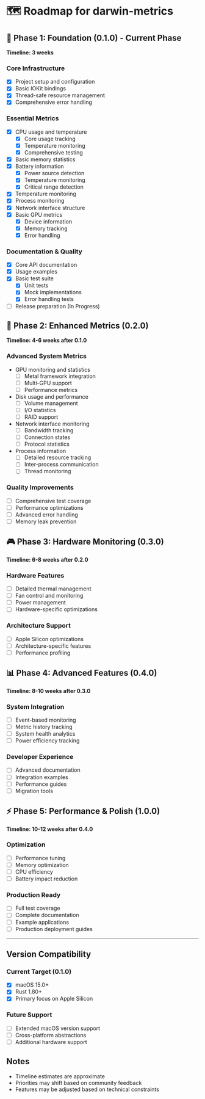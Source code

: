 # 🗺️ Roadmap for darwin-metrics

## 🎯 Phase 1: Foundation (0.1.0) - Current Phase

**Timeline: 3 weeks**

### Core Infrastructure

- [x] Project setup and configuration
- [x] Basic IOKit bindings
- [x] Thread-safe resource management
- [x] Comprehensive error handling

### Essential Metrics

- [x] CPU usage and temperature
  - [x] Core usage tracking
  - [x] Temperature monitoring
  - [x] Comprehensive testing
- [x] Basic memory statistics
- [x] Battery information
  - [x] Power source detection
  - [x] Temperature monitoring
  - [x] Critical range detection
- [x] Temperature monitoring
- [x] Process monitoring
- [x] Network interface structure
- [x] Basic GPU metrics
  - [x] Device information
  - [x] Memory tracking
  - [x] Error handling

### Documentation & Quality

- [x] Core API documentation
- [x] Usage examples
- [x] Basic test suite
  - [x] Unit tests
  - [x] Mock implementations
  - [x] Error handling tests
- [ ] Release preparation (In Progress)

## 🔄 Phase 2: Enhanced Metrics (0.2.0)

**Timeline: 4-6 weeks after 0.1.0**

### Advanced System Metrics

- GPU monitoring and statistics
  - [ ] Metal framework integration
  - [ ] Multi-GPU support
  - [ ] Performance metrics
- Disk usage and performance
  - [ ] Volume management
  - [ ] I/O statistics
  - [ ] RAID support
- Network interface monitoring
  - [ ] Bandwidth tracking
  - [ ] Connection states
  - [ ] Protocol statistics
- Process information
  - [ ] Detailed resource tracking
  - [ ] Inter-process communication
  - [ ] Thread monitoring

### Quality Improvements

- [ ] Comprehensive test coverage
- [ ] Performance optimizations
- [ ] Advanced error handling
- [ ] Memory leak prevention

## 🎮 Phase 3: Hardware Monitoring (0.3.0)

**Timeline: 6-8 weeks after 0.2.0**

### Hardware Features

- [ ] Detailed thermal management
- [ ] Fan control and monitoring
- [ ] Power management
- [ ] Hardware-specific optimizations

### Architecture Support

- [ ] Apple Silicon optimizations
- [ ] Architecture-specific features
- [ ] Performance profiling

## 📊 Phase 4: Advanced Features (0.4.0)

**Timeline: 8-10 weeks after 0.3.0**

### System Integration

- [ ] Event-based monitoring
- [ ] Metric history tracking
- [ ] System health analytics
- [ ] Power efficiency tracking

### Developer Experience

- [ ] Advanced documentation
- [ ] Integration examples
- [ ] Performance guides
- [ ] Migration tools

## ⚡ Phase 5: Performance & Polish (1.0.0)

**Timeline: 10-12 weeks after 0.4.0**

### Optimization

- [ ] Performance tuning
- [ ] Memory optimization
- [ ] CPU efficiency
- [ ] Battery impact reduction

### Production Ready

- [ ] Full test coverage
- [ ] Complete documentation
- [ ] Example applications
- [ ] Production deployment guides

---

## Version Compatibility

### Current Target (0.1.0)

- [x] macOS 15.0+
- [x] Rust 1.80+
- [x] Primary focus on Apple Silicon

### Future Support

- [ ] Extended macOS version support
- [ ] Cross-platform abstractions
- [ ] Additional hardware support

## Notes

- Timeline estimates are approximate
- Priorities may shift based on community feedback
- Features may be adjusted based on technical constraints
